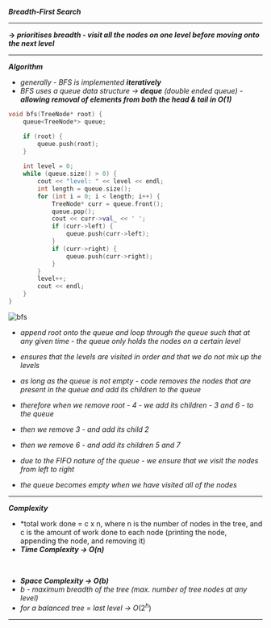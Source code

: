 ***Breadth-First Search***

- - - 

**→ *prioritises breadth - visit all the nodes on one level before moving onto the next level***

- - - 

***Algorithm***

- *generally - BFS is implemented **iteratively***
- *BFS uses a queue data structure → **deque** (double ended queue) - **allowing removal of elements from both the head & tail in O(1)***

```c++
void bfs(TreeNode* root) {
    queue<TreeNode*> queue;

    if (root) {
        queue.push(root);
    }
    
    int level = 0;
    while (queue.size() > 0) {
        cout << "level: " << level << endl;
        int length = queue.size();
        for (int i = 0; i < length; i++) {
            TreeNode* curr = queue.front();
            queue.pop();
            cout << curr->val_ << ' ';
            if (curr->left) {
                queue.push(curr->left);
            }
            if (curr->right) {
                queue.push(curr->right);
            }
        }
        level++;
        cout << endl;
    }
}
```

![bfs](https://imagedelivery.net/CLfkmk9Wzy8_9HRyug4EVA/ba15b069-dd3c-4224-41c1-d9accf16d700/sharpen=1)

- *append root onto the queue and loop through the queue such that at any given time - the queue only holds the nodes on a certain level*
- *ensures that the levels are visited in order and that we do not mix up the levels*

- *as long as the queue is not empty - code removes the nodes that are present in the queue and add its children to the queue*
- *therefore when we remove root - 4 - we add its children - 3 and 6 - to the queue*
- *then we remove 3 - and add its child 2*
- *then we remove 6 - and add its children 5 and 7*
- *due to the FIFO nature of the queue - we ensure that we visit the nodes from left to right*
- *the queue becomes empty when we have visited all of the nodes*

- - - 

***Complexity***

- *total work done = c x n, where n is the number of nodes in the tree, and c is the amount of work done to each node (printing the node, appending the node, and removing it)
- ***Time Complexity → O(n)***

<br>

- ***Space Complexity → $O(b)$***
- *b - maximum breadth of the tree (max. number of tree nodes at any level)*
- *for a balanced tree = last level →* $O(2^h)$

- - -
